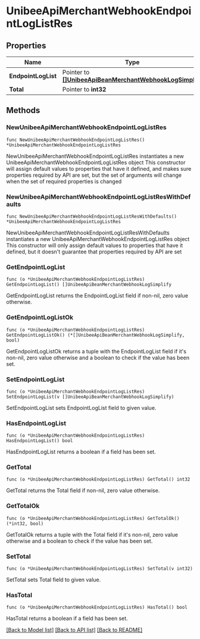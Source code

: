 # UnibeeApiMerchantWebhookEndpointLogListRes

## Properties

Name | Type | Description | Notes
------------ | ------------- | ------------- | -------------
**EndpointLogList** | Pointer to [**[]UnibeeApiBeanMerchantWebhookLogSimplify**](UnibeeApiBeanMerchantWebhookLogSimplify.md) | EndpointLogList | [optional] 
**Total** | Pointer to **int32** | Total | [optional] 

## Methods

### NewUnibeeApiMerchantWebhookEndpointLogListRes

`func NewUnibeeApiMerchantWebhookEndpointLogListRes() *UnibeeApiMerchantWebhookEndpointLogListRes`

NewUnibeeApiMerchantWebhookEndpointLogListRes instantiates a new UnibeeApiMerchantWebhookEndpointLogListRes object
This constructor will assign default values to properties that have it defined,
and makes sure properties required by API are set, but the set of arguments
will change when the set of required properties is changed

### NewUnibeeApiMerchantWebhookEndpointLogListResWithDefaults

`func NewUnibeeApiMerchantWebhookEndpointLogListResWithDefaults() *UnibeeApiMerchantWebhookEndpointLogListRes`

NewUnibeeApiMerchantWebhookEndpointLogListResWithDefaults instantiates a new UnibeeApiMerchantWebhookEndpointLogListRes object
This constructor will only assign default values to properties that have it defined,
but it doesn't guarantee that properties required by API are set

### GetEndpointLogList

`func (o *UnibeeApiMerchantWebhookEndpointLogListRes) GetEndpointLogList() []UnibeeApiBeanMerchantWebhookLogSimplify`

GetEndpointLogList returns the EndpointLogList field if non-nil, zero value otherwise.

### GetEndpointLogListOk

`func (o *UnibeeApiMerchantWebhookEndpointLogListRes) GetEndpointLogListOk() (*[]UnibeeApiBeanMerchantWebhookLogSimplify, bool)`

GetEndpointLogListOk returns a tuple with the EndpointLogList field if it's non-nil, zero value otherwise
and a boolean to check if the value has been set.

### SetEndpointLogList

`func (o *UnibeeApiMerchantWebhookEndpointLogListRes) SetEndpointLogList(v []UnibeeApiBeanMerchantWebhookLogSimplify)`

SetEndpointLogList sets EndpointLogList field to given value.

### HasEndpointLogList

`func (o *UnibeeApiMerchantWebhookEndpointLogListRes) HasEndpointLogList() bool`

HasEndpointLogList returns a boolean if a field has been set.

### GetTotal

`func (o *UnibeeApiMerchantWebhookEndpointLogListRes) GetTotal() int32`

GetTotal returns the Total field if non-nil, zero value otherwise.

### GetTotalOk

`func (o *UnibeeApiMerchantWebhookEndpointLogListRes) GetTotalOk() (*int32, bool)`

GetTotalOk returns a tuple with the Total field if it's non-nil, zero value otherwise
and a boolean to check if the value has been set.

### SetTotal

`func (o *UnibeeApiMerchantWebhookEndpointLogListRes) SetTotal(v int32)`

SetTotal sets Total field to given value.

### HasTotal

`func (o *UnibeeApiMerchantWebhookEndpointLogListRes) HasTotal() bool`

HasTotal returns a boolean if a field has been set.


[[Back to Model list]](../README.md#documentation-for-models) [[Back to API list]](../README.md#documentation-for-api-endpoints) [[Back to README]](../README.md)


